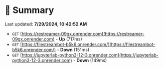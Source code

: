 # 📖 Summary
Last updated: **7/29/2024, 10:42:52 AM**

- `GET` [https://restreamer-09gx.onrender.com](https://restreamer-09gx.onrender.com) - **Up** (717ms)
- `GET` [https://filestreambot-b5k6.onrender.com/](https://filestreambot-b5k6.onrender.com/) - **Down** (151ms)
- `GET` [https://jupyterlab-python3-12-3.onrender.com](https://jupyterlab-python3-12-3.onrender.com) - **Down** (149ms)
